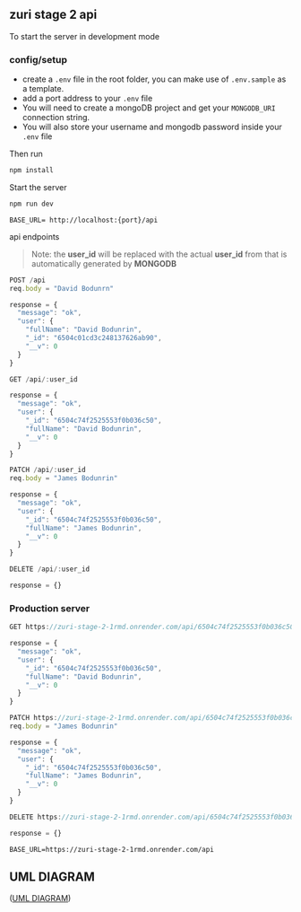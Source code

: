 ## zuri stage 2 api

To start the server in development mode
### config/setup
- create a `.env` file in the root folder, you can make use of `.env.sample` as a template.
- add a port address to your `.env` file
- You will need to create a mongoDB project and get your `MONGODB_URI` connection string.
- You will also store your username and mongodb password inside your `.env` file

Then run 
```bash
npm install
```

Start the server
```bash
npm run dev
```

`BASE_URL= http://localhost:{port}/api`

api endpoints
> Note: the **user_id** will be replaced with the actual **user_id** from that is automatically generated by **MONGODB**

```javascript
POST /api
req.body = "David Bodunrn"

response = {
  "message": "ok",
  "user": {
    "fullName": "David Bodunrin",
    "_id": "6504c01cd3c248137626ab90",
    "__v": 0
  }
}
``` 

```js
GET /api/:user_id

response = {
  "message": "ok",
  "user": {
    "_id": "6504c74f2525553f0b036c50",
    "fullName": "David Bodunrin",
    "__v": 0
  }
}
``` 

```js
PATCH /api/:user_id
req.body = "James Bodunrin"

response = { 
  "message": "ok",
  "user": {
    "_id": "6504c74f2525553f0b036c50",
    "fullName": "James Bodunrin",
    "__v": 0
  }
}
``` 

```js
DELETE /api/:user_id

response = {}
```


### Production server

```js
GET https://zuri-stage-2-1rmd.onrender.com/api/6504c74f2525553f0b036c50

response = {
  "message": "ok",
  "user": {
    "_id": "6504c74f2525553f0b036c50",
    "fullName": "David Bodunrin",
    "__v": 0
  }
}
``` 

```js
PATCH https://zuri-stage-2-1rmd.onrender.com/api/6504c74f2525553f0b036c50
req.body = "James Bodunrin"

response = { 
  "message": "ok",
  "user": {
    "_id": "6504c74f2525553f0b036c50",
    "fullName": "James Bodunrin",
    "__v": 0
  }
}
``` 

```js
DELETE https://zuri-stage-2-1rmd.onrender.com/api/6504c74f2525553f0b036c50

response = {}

```

`BASE_URL=https://zuri-stage-2-1rmd.onrender.com/api`

## UML DIAGRAM

([UML DIAGRAM](https://excalidraw.com/#json=lIUCy6YEO7hYDQmJR7WS0,LUkHzDz6KYx5HcVh5BO2bw))
